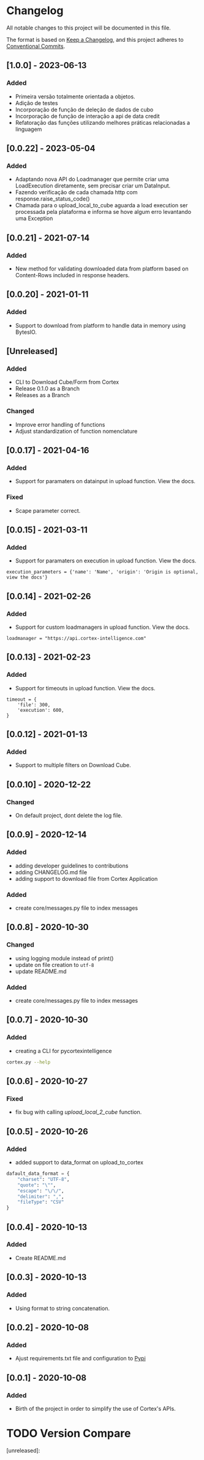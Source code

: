 # Changelog

All notable changes to this project will be documented in this file.

The format is based on [Keep a Changelog](https://keepachangelog.com/en/1.0.0/),
and this project adheres to [Conventional Commits](https://www.conventionalcommits.org/en/v1.0.0/).

## [1.0.0] - 2023-06-13

### Added
- Primeira versão totalmente orientada a objetos.
- Adição de testes
- Incorporação de função de deleção de dados de cubo
- Incorporação de função de interação a api de data credit
- Refatoração das funções utilizando melhores práticas relacionadas a linguagem

## [0.0.22] - 2023-05-04

### Added
- Adaptando nova API do Loadmanager que permite criar uma LoadExecution diretamente, sem precisar criar um DataInput.
- Fazendo verificação de cada chamada http com response.raise_status_code()
- Chamada para o upload_local_to_cube aguarda a load execution ser processada pela plataforma
  e informa se hove algum erro levantando uma Exception

## [0.0.21] - 2021-07-14

### Added
- New method for validating downloaded data from platform based on Content-Rows included in response headers.

## [0.0.20] - 2021-01-11

### Added
- Support to download from platform to handle data in memory using BytesIO.

## [Unreleased]

### Added
- CLI to Download Cube/Form from Cortex
- Release 0.1.0 as a Branch
- Releases as a Branch

### Changed
- Improve error handling of functions
- Adjust standardization of function nomenclature

## [0.0.17] - 2021-04-16

### Added
- Support for paramaters on datainput in upload function. View the docs.

### Fixed
- Scape parameter correct.

## [0.0.15] - 2021-03-11

### Added
- Support for paramaters on execution in upload function. View the docs.
```
execution_parameters = {'name': 'Name', 'origin': 'Origin is optional, view the docs'}
```

## [0.0.14] - 2021-02-26

### Added
- Support for custom loadmanagers in upload function. View the docs.
```
loadmanager = "https://api.cortex-intelligence.com"
```

## [0.0.13] - 2021-02-23

### Added
- Support for timeouts in upload function. View the docs.
```
timeout = {
    'file': 300,
    'execution': 600,
}
```

## [0.0.12] - 2021-01-13

### Added
- Support to multiple filters on Download Cube.

## [0.0.10] - 2020-12-22

### Changed
- On default project, dont delete the log file.

## [0.0.9] - 2020-12-14

### Added

- adding developer guidelines to contributions
- adding CHANGELOG.md file
- adding support to download file from Cortex Application

### Added

- create core/messages.py file to index messages

## [0.0.8] - 2020-10-30

### Changed

- using logging module instead of print()
- update on file creation to `utf-8`
- update README.md

### Added

- create core/messages.py file to index messages

## [0.0.7] - 2020-10-30

### Added

- creating a CLI for pycortexintelligence

```bash
cortex.py --help
```

## [0.0.6] - 2020-10-27

### Fixed

- fix bug with calling _upload_local_2_cube_ function.

## [0.0.5] - 2020-10-26

### Added

- added support to data_format on upload_to_cortex

```python
dafault_data_format = {
    "charset": "UTF-8",
    "quote": "\"",
    "escape": "\/\/",
    "delimiter": ",",
    "fileType": "CSV"
}
```

## [0.0.4] - 2020-10-13

### Added

- Create README.md

## [0.0.3] - 2020-10-13

### Added

- Using format to string concatenation.

## [0.0.2] - 2020-10-08

### Added

- Ajust requirements.txt file and configuration to [Pypi](https://pypi.org/)

## [0.0.1] - 2020-10-08

### Added

- Birth of the project in order to simplify the use of Cortex's APIs.

# TODO Version Compare
[unreleased]:
